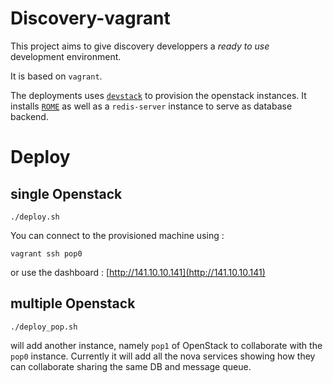 # Discovery-vagrant

This project aims to give discovery developpers a *ready to use*
development environment.

It is based on ```vagrant```.

The deployments uses [```devstack```](https://devstack.org) to provision the openstack instances.
It installs [```ROME```](https://github.com/BeyondTheClouds/rome) as well as a ```redis-server``` instance to serve as database backend.


# Deploy

## single Openstack

```
./deploy.sh
```

You can connect to the provisioned machine using :
```
vagrant ssh pop0
```
or use the dashboard : [http://141.10.10.141](http://141.10.10.141)

## multiple Openstack


```
./deploy_pop.sh
```

will add another instance, namely ```pop1``` of OpenStack to collaborate with the ```pop0``` instance. Currently it will add all the nova services showing how they can collaborate sharing the same DB and message queue.
